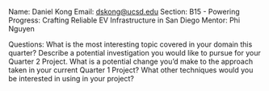 Name: Daniel Kong
Email: dskong@ucsd.edu
Section: B15 - Powering Progress: Crafting Reliable EV Infrastructure in San Diego
Mentor: Phi Nguyen

Questions:
    What is the most interesting topic covered in your domain this quarter?
    Describe a potential investigation you would like to pursue for your Quarter 2 Project.
    What is a potential change you’d make to the approach taken in your current Quarter 1 Project?
    What other techniques would you be interested in using in your project?

